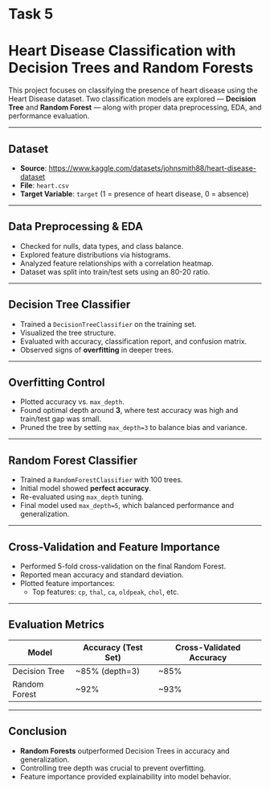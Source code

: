 # Task 5

# Heart Disease Classification with Decision Trees and Random Forests

This project focuses on classifying the presence of heart disease using the Heart Disease dataset. Two classification models are explored — **Decision Tree** and **Random Forest** — along with proper data preprocessing, EDA, and performance evaluation.

---

## Dataset

- **Source**: https://www.kaggle.com/datasets/johnsmith88/heart-disease-dataset
- **File**: `heart.csv`
- **Target Variable**: `target` (1 = presence of heart disease, 0 = absence)

---

## Data Preprocessing & EDA

- Checked for nulls, data types, and class balance.
- Explored feature distributions via histograms.
- Analyzed feature relationships with a correlation heatmap.
- Dataset was split into train/test sets using an 80-20 ratio.

---

##  Decision Tree Classifier

- Trained a `DecisionTreeClassifier` on the training set.
- Visualized the tree structure.
- Evaluated with accuracy, classification report, and confusion matrix.
- Observed signs of **overfitting** in deeper trees.

---

## Overfitting Control

- Plotted accuracy vs. `max_depth`.
- Found optimal depth around **3**, where test accuracy was high and train/test gap was small.
- Pruned the tree by setting `max_depth=3` to balance bias and variance.

---

## Random Forest Classifier

- Trained a `RandomForestClassifier` with 100 trees.
- Initial model showed **perfect accuracy**.
- Re-evaluated using `max_depth` tuning.
- Final model used `max_depth=5`, which balanced performance and generalization.

---

## Cross-Validation and Feature Importance

- Performed 5-fold cross-validation on the final Random Forest.
- Reported mean accuracy and standard deviation.
- Plotted feature importances:
  - Top features: `cp`, `thal`, `ca`, `oldpeak`, `chol`, etc.

---

## Evaluation Metrics

| Model            | Accuracy (Test Set) | Cross-Validated Accuracy |
|------------------|---------------------|---------------------------|
| Decision Tree    | ~85% (depth=3)      | ~85%                      |
| Random Forest    | ~92%                | ~93%                      |

---

## Conclusion

- **Random Forests** outperformed Decision Trees in accuracy and generalization.
- Controlling tree depth was crucial to prevent overfitting.
- Feature importance provided explainability into model behavior.
